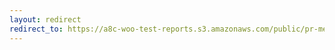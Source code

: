 ```yaml
---
layout: redirect
redirect_to: https://a8c-woo-test-reports.s3.amazonaws.com/public/pr-merge/37896/api/index.html
---
```

